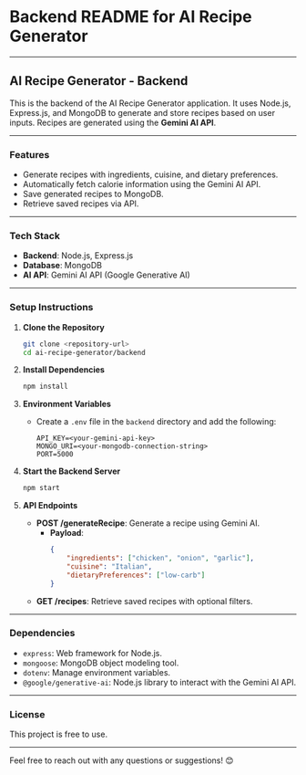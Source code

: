 # Backend README for AI Recipe Generator

---

## **AI Recipe Generator - Backend**

This is the backend of the AI Recipe Generator application. It uses Node.js, Express.js, and MongoDB to generate and store recipes based on user inputs. Recipes are generated using the **Gemini AI API**.

---

### **Features**
- Generate recipes with ingredients, cuisine, and dietary preferences.
- Automatically fetch calorie information using the Gemini AI API.
- Save generated recipes to MongoDB.
- Retrieve saved recipes via API.

---

### **Tech Stack**
- **Backend**: Node.js, Express.js
- **Database**: MongoDB
- **AI API**: Gemini AI API (Google Generative AI)

---

### **Setup Instructions**

1. **Clone the Repository**
   ```bash
   git clone <repository-url>
   cd ai-recipe-generator/backend
   ```

2. **Install Dependencies**
   ```bash
   npm install
   ```

3. **Environment Variables**
   - Create a `.env` file in the `backend` directory and add the following:
     ```env
     API_KEY=<your-gemini-api-key>
     MONGO_URI=<your-mongodb-connection-string>
     PORT=5000
     ```

4. **Start the Backend Server**
   ```bash
   npm start
   ```

5. **API Endpoints**
   - **POST /generateRecipe**: Generate a recipe using Gemini AI.
     - **Payload**:
       ```json
       {
           "ingredients": ["chicken", "onion", "garlic"],
           "cuisine": "Italian",
           "dietaryPreferences": ["low-carb"]
       }
       ```
   - **GET /recipes**: Retrieve saved recipes with optional filters.

---

### **Dependencies**
- `express`: Web framework for Node.js.
- `mongoose`: MongoDB object modeling tool.
- `dotenv`: Manage environment variables.
- `@google/generative-ai`: Node.js library to interact with the Gemini AI API.

---

### **License**
This project is free to use.

---

Feel free to reach out with any questions or suggestions! 😊
